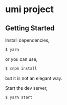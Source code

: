 # umi project

## Getting Started

Install dependencies,

```bash
$ yarn
```
or you can use,
```bash
$ cnpm install
```
but it is not an elegant way.

Start the dev server,

```bash
$ yarn start
```
